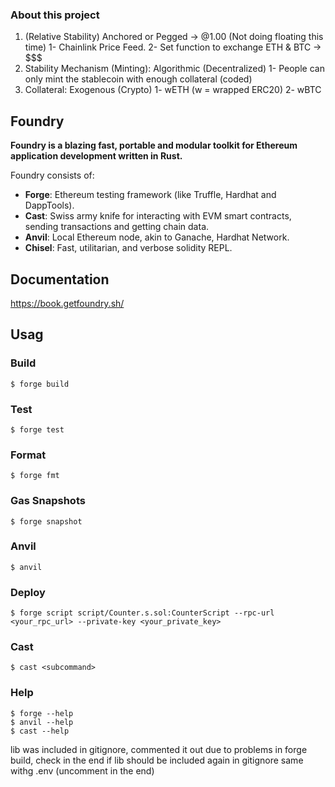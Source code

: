 ### About this project

1. (Relative Stability) Anchored or Pegged -> @1.00 (Not doing floating this time)
   1- Chainlink Price Feed.
   2- Set function to exchange ETH & BTC -> $$$
2. Stability Mechanism (Minting): Algorithmic (Decentralized)
   1- People can only mint the stablecoin with enough collateral (coded)
3. Collateral: Exogenous (Crypto)
   1- wETH (w = wrapped ERC20)
   2- wBTC

## Foundry

**Foundry is a blazing fast, portable and modular toolkit for Ethereum application development written in Rust.**

Foundry consists of:

- **Forge**: Ethereum testing framework (like Truffle, Hardhat and DappTools).
- **Cast**: Swiss army knife for interacting with EVM smart contracts, sending transactions and getting chain data.
- **Anvil**: Local Ethereum node, akin to Ganache, Hardhat Network.
- **Chisel**: Fast, utilitarian, and verbose solidity REPL.

## Documentation

https://book.getfoundry.sh/

## Usag

### Build

```shell
$ forge build
```

### Test

```shell
$ forge test
```

### Format

```shell
$ forge fmt
```

### Gas Snapshots

```shell
$ forge snapshot
```

### Anvil

```shell
$ anvil
```

### Deploy

```shell
$ forge script script/Counter.s.sol:CounterScript --rpc-url <your_rpc_url> --private-key <your_private_key>
```

### Cast

```shell
$ cast <subcommand>
```

### Help

```shell
$ forge --help
$ anvil --help
$ cast --help
```

<!-- ####Notes#### -->

lib was included in gitignore, commented it out due to problems in forge build, check in the end if lib should be included again in gitignore
same withg .env (uncomment in the end)
